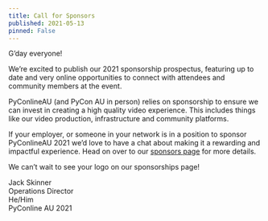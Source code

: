 ```yaml
---
title: Call for Sponsors
published: 2021-05-13
pinned: False
---
```


G’day everyone!

We’re excited to publish our 2021 sponsorship prospectus, featuring up to date and very online opportunities to connect with attendees and community members at the event.

PyConlineAU (and PyCon AU in person) relies on sponsorship to ensure we can invest in creating a high quality video experience. This includes things like our video production, infrastructure and community platforms.

If your employer, or someone in your network is in a position to sponsor PyConlineAU 2021 we’d love to have a chat about making it a rewarding and impactful experience. Head on over to our [sponsors page](/sponsor/) for more details.

We can’t wait to see your logo on our sponsorships page!

Jack Skinner<br />
Operations Director<br />
He/Him<br />
PyConline AU 2021

